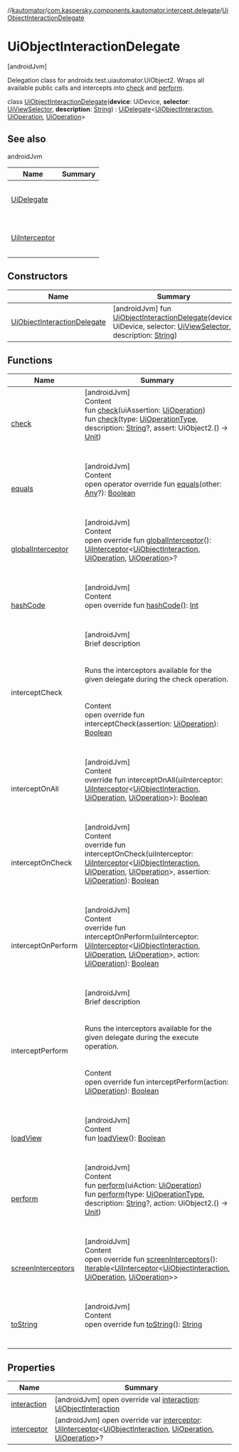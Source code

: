 //[kautomator](../../index.md)/[com.kaspersky.components.kautomator.intercept.delegate](../index.md)/[UiObjectInteractionDelegate](index.md)



# UiObjectInteractionDelegate  
 [androidJvm] 

Delegation class for androidx.test.uiautomator.UiObject2. Wraps all available public calls and intercepts into [check](check.md) and [perform](perform.md).

class [UiObjectInteractionDelegate](index.md)(**device**: UiDevice, **selector**: [UiViewSelector](../../com.kaspersky.components.kautomator.component.common.builders/-ui-view-selector/index.md), **description**: [String](https://kotlinlang.org/api/latest/jvm/stdlib/kotlin/-string/index.html)) : [UiDelegate](../-ui-delegate/index.md)<[UiObjectInteraction](../../com.kaspersky.components.kautomator.intercept.interaction/-ui-object-interaction/index.md), [UiOperation](../../com.kaspersky.components.kautomator.intercept.operation/-ui-operation/index.md)<UiObject2>, [UiOperation](../../com.kaspersky.components.kautomator.intercept.operation/-ui-operation/index.md)<UiObject2>>    


## See also  
  
androidJvm  
  
|  Name|  Summary| 
|---|---|
| [UiDelegate](../-ui-delegate/index.md)| <br><br><br><br>
| [UiInterceptor](../../com.kaspersky.components.kautomator.intercept.base/-ui-interceptor/index.md)| <br><br><br><br>
  


## Constructors  
  
|  Name|  Summary| 
|---|---|
| [UiObjectInteractionDelegate](-ui-object-interaction-delegate.md)|  [androidJvm] fun [UiObjectInteractionDelegate](-ui-object-interaction-delegate.md)(device: UiDevice, selector: [UiViewSelector](../../com.kaspersky.components.kautomator.component.common.builders/-ui-view-selector/index.md), description: [String](https://kotlinlang.org/api/latest/jvm/stdlib/kotlin/-string/index.html))   <br>


## Functions  
  
|  Name|  Summary| 
|---|---|
| [check](check.md)| [androidJvm]  <br>Content  <br>fun [check](check.md)(uiAssertion: [UiOperation](../../com.kaspersky.components.kautomator.intercept.operation/-ui-operation/index.md)<UiObject2>)  <br>fun [check](check.md)(type: [UiOperationType](../../com.kaspersky.components.kautomator.intercept.operation/-ui-operation-type/index.md), description: [String](https://kotlinlang.org/api/latest/jvm/stdlib/kotlin/-string/index.html)?, assert: UiObject2.() -> [Unit](https://kotlinlang.org/api/latest/jvm/stdlib/kotlin/-unit/index.html))  <br><br><br>
| [equals](https://kotlinlang.org/api/latest/jvm/stdlib/kotlin/-any/equals.html)| [androidJvm]  <br>Content  <br>open operator override fun [equals](https://kotlinlang.org/api/latest/jvm/stdlib/kotlin/-any/equals.html)(other: [Any](https://kotlinlang.org/api/latest/jvm/stdlib/kotlin/-any/index.html)?): [Boolean](https://kotlinlang.org/api/latest/jvm/stdlib/kotlin/-boolean/index.html)  <br><br><br>
| [globalInterceptor](global-interceptor.md)| [androidJvm]  <br>Content  <br>open override fun [globalInterceptor](global-interceptor.md)(): [UiInterceptor](../../com.kaspersky.components.kautomator.intercept.base/-ui-interceptor/index.md)<[UiObjectInteraction](../../com.kaspersky.components.kautomator.intercept.interaction/-ui-object-interaction/index.md), [UiOperation](../../com.kaspersky.components.kautomator.intercept.operation/-ui-operation/index.md)<UiObject2>, [UiOperation](../../com.kaspersky.components.kautomator.intercept.operation/-ui-operation/index.md)<UiObject2>>?  <br><br><br>
| [hashCode](https://kotlinlang.org/api/latest/jvm/stdlib/kotlin/-any/hash-code.html)| [androidJvm]  <br>Content  <br>open override fun [hashCode](https://kotlinlang.org/api/latest/jvm/stdlib/kotlin/-any/hash-code.html)(): [Int](https://kotlinlang.org/api/latest/jvm/stdlib/kotlin/-int/index.html)  <br><br><br>
| interceptCheck| [androidJvm]  <br>Brief description  <br><br><br>Runs the interceptors available for the given delegate during the check operation.<br><br>  <br>Content  <br>open override fun interceptCheck(assertion: [UiOperation](../../com.kaspersky.components.kautomator.intercept.operation/-ui-operation/index.md)<UiObject2>): [Boolean](https://kotlinlang.org/api/latest/jvm/stdlib/kotlin/-boolean/index.html)  <br><br><br>
| interceptOnAll| [androidJvm]  <br>Content  <br>override fun interceptOnAll(uiInterceptor: [UiInterceptor](../../com.kaspersky.components.kautomator.intercept.base/-ui-interceptor/index.md)<[UiObjectInteraction](../../com.kaspersky.components.kautomator.intercept.interaction/-ui-object-interaction/index.md), [UiOperation](../../com.kaspersky.components.kautomator.intercept.operation/-ui-operation/index.md)<UiObject2>, [UiOperation](../../com.kaspersky.components.kautomator.intercept.operation/-ui-operation/index.md)<UiObject2>>): [Boolean](https://kotlinlang.org/api/latest/jvm/stdlib/kotlin/-boolean/index.html)  <br><br><br>
| interceptOnCheck| [androidJvm]  <br>Content  <br>override fun interceptOnCheck(uiInterceptor: [UiInterceptor](../../com.kaspersky.components.kautomator.intercept.base/-ui-interceptor/index.md)<[UiObjectInteraction](../../com.kaspersky.components.kautomator.intercept.interaction/-ui-object-interaction/index.md), [UiOperation](../../com.kaspersky.components.kautomator.intercept.operation/-ui-operation/index.md)<UiObject2>, [UiOperation](../../com.kaspersky.components.kautomator.intercept.operation/-ui-operation/index.md)<UiObject2>>, assertion: [UiOperation](../../com.kaspersky.components.kautomator.intercept.operation/-ui-operation/index.md)<UiObject2>): [Boolean](https://kotlinlang.org/api/latest/jvm/stdlib/kotlin/-boolean/index.html)  <br><br><br>
| interceptOnPerform| [androidJvm]  <br>Content  <br>override fun interceptOnPerform(uiInterceptor: [UiInterceptor](../../com.kaspersky.components.kautomator.intercept.base/-ui-interceptor/index.md)<[UiObjectInteraction](../../com.kaspersky.components.kautomator.intercept.interaction/-ui-object-interaction/index.md), [UiOperation](../../com.kaspersky.components.kautomator.intercept.operation/-ui-operation/index.md)<UiObject2>, [UiOperation](../../com.kaspersky.components.kautomator.intercept.operation/-ui-operation/index.md)<UiObject2>>, action: [UiOperation](../../com.kaspersky.components.kautomator.intercept.operation/-ui-operation/index.md)<UiObject2>): [Boolean](https://kotlinlang.org/api/latest/jvm/stdlib/kotlin/-boolean/index.html)  <br><br><br>
| interceptPerform| [androidJvm]  <br>Brief description  <br><br><br>Runs the interceptors available for the given delegate during the execute operation.<br><br>  <br>Content  <br>open override fun interceptPerform(action: [UiOperation](../../com.kaspersky.components.kautomator.intercept.operation/-ui-operation/index.md)<UiObject2>): [Boolean](https://kotlinlang.org/api/latest/jvm/stdlib/kotlin/-boolean/index.html)  <br><br><br>
| [loadView](load-view.md)| [androidJvm]  <br>Content  <br>fun [loadView](load-view.md)(): [Boolean](https://kotlinlang.org/api/latest/jvm/stdlib/kotlin/-boolean/index.html)  <br><br><br>
| [perform](perform.md)| [androidJvm]  <br>Content  <br>fun [perform](perform.md)(uiAction: [UiOperation](../../com.kaspersky.components.kautomator.intercept.operation/-ui-operation/index.md)<UiObject2>)  <br>fun [perform](perform.md)(type: [UiOperationType](../../com.kaspersky.components.kautomator.intercept.operation/-ui-operation-type/index.md), description: [String](https://kotlinlang.org/api/latest/jvm/stdlib/kotlin/-string/index.html)?, action: UiObject2.() -> [Unit](https://kotlinlang.org/api/latest/jvm/stdlib/kotlin/-unit/index.html))  <br><br><br>
| [screenInterceptors](screen-interceptors.md)| [androidJvm]  <br>Content  <br>open override fun [screenInterceptors](screen-interceptors.md)(): [Iterable](https://kotlinlang.org/api/latest/jvm/stdlib/kotlin.collections/-iterable/index.html)<[UiInterceptor](../../com.kaspersky.components.kautomator.intercept.base/-ui-interceptor/index.md)<[UiObjectInteraction](../../com.kaspersky.components.kautomator.intercept.interaction/-ui-object-interaction/index.md), [UiOperation](../../com.kaspersky.components.kautomator.intercept.operation/-ui-operation/index.md)<UiObject2>, [UiOperation](../../com.kaspersky.components.kautomator.intercept.operation/-ui-operation/index.md)<UiObject2>>>  <br><br><br>
| [toString](https://kotlinlang.org/api/latest/jvm/stdlib/kotlin/-any/to-string.html)| [androidJvm]  <br>Content  <br>open override fun [toString](https://kotlinlang.org/api/latest/jvm/stdlib/kotlin/-any/to-string.html)(): [String](https://kotlinlang.org/api/latest/jvm/stdlib/kotlin/-string/index.html)  <br><br><br>


## Properties  
  
|  Name|  Summary| 
|---|---|
| [interaction](index.md#com.kaspersky.components.kautomator.intercept.delegate/UiObjectInteractionDelegate/interaction/#/PointingToDeclaration/)|  [androidJvm] open override val [interaction](index.md#com.kaspersky.components.kautomator.intercept.delegate/UiObjectInteractionDelegate/interaction/#/PointingToDeclaration/): [UiObjectInteraction](../../com.kaspersky.components.kautomator.intercept.interaction/-ui-object-interaction/index.md)   <br>
| [interceptor](index.md#com.kaspersky.components.kautomator.intercept.delegate/UiObjectInteractionDelegate/interceptor/#/PointingToDeclaration/)|  [androidJvm] open override var [interceptor](index.md#com.kaspersky.components.kautomator.intercept.delegate/UiObjectInteractionDelegate/interceptor/#/PointingToDeclaration/): [UiInterceptor](../../com.kaspersky.components.kautomator.intercept.base/-ui-interceptor/index.md)<[UiObjectInteraction](../../com.kaspersky.components.kautomator.intercept.interaction/-ui-object-interaction/index.md), [UiOperation](../../com.kaspersky.components.kautomator.intercept.operation/-ui-operation/index.md)<UiObject2>, [UiOperation](../../com.kaspersky.components.kautomator.intercept.operation/-ui-operation/index.md)<UiObject2>>?   <br>

